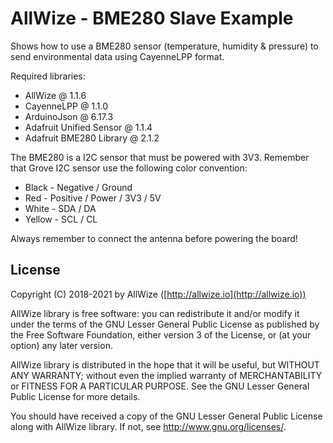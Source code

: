 # AllWize - BME280 Slave Example

Shows how to use a BME280 sensor (temperature, humidity & pressure) to send environmental data using CayenneLPP format.

Required libraries:

* AllWize @ 1.1.6
* CayenneLPP @ 1.1.0
* ArduinoJson @ 6.17.3
* Adafruit Unified Sensor @ 1.1.4
* Adafruit BME280 Library @ 2.1.2

The BME280 is a I2C sensor that must be powered with 3V3.
Remember that Grove I2C sensor use the following color convention:

* Black - Negative / Ground
* Red - Positive / Power / 3V3 / 5V
* White - SDA / DA
* Yellow - SCL / CL

Always remember to connect the antenna before powering the board!

## License

Copyright (C) 2018-2021 by AllWize ([http://allwize.io](http://allwize.io))

AllWize library is free software: you can redistribute it and/or modify
it under the terms of the GNU Lesser General Public License as published by
the Free Software Foundation, either version 3 of the License, or
(at your option) any later version.

AllWize library is distributed in the hope that it will be useful,
but WITHOUT ANY WARRANTY; without even the implied warranty of
MERCHANTABILITY or FITNESS FOR A PARTICULAR PURPOSE.  See the
GNU Lesser General Public License for more details.

You should have received a copy of the GNU Lesser General Public License
along with AllWize library.  If not, see <http://www.gnu.org/licenses/>.
